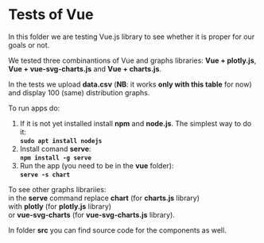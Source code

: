 # Tests of Vue

In this folder we are testing Vue.js library to see whether it is proper for our goals or not.

We tested three combinantions of Vue and graphs libraries: **Vue + plotly.js**, **Vue + vue-svg-charts.js** and **Vue + charts.js**. 

In the tests we upload **data.csv** (**NB**: it works **only with this table** for now) and display 100 (same) distribution graphs.

To run apps do: 
1. If it is not yet installed install **npm** and **node.js**. The simplest way to do it: \
**```sudo apt install nodejs```**
2. Install comand **serve**: \
**```npm install -g serve```**
3. Run the app (you need to be in the **vue** folder): \
**```serve -s chart```** 

To see other graphs librariies: \
in the **serve** command replace **chart** (for **charts.js** library) \
with **plotly** (for **plotly.js** library) \
or **vue-svg-charts** (for **vue-svg-charts.js** library).

In folder **src** you can find source code for the components as well.



